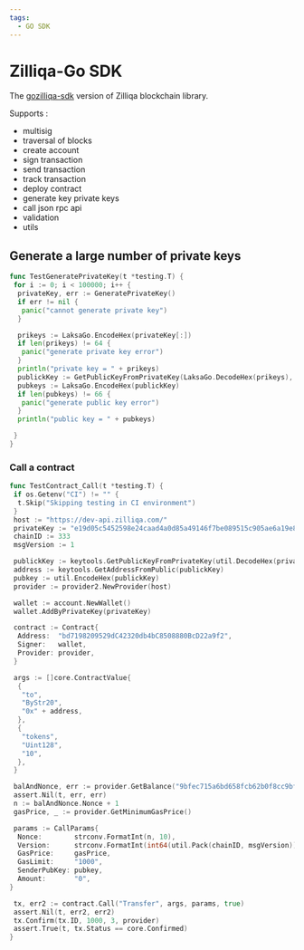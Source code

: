 ```yaml
---
tags:
  - GO SDK
---
```


# Zilliqa-Go SDK

The [gozilliqa-sdk](https://github.com/Zilliqa/gozilliqa-sdk) version of Zilliqa blockchain library.

Supports :

- multisig
- traversal of blocks
- create account
- sign transaction
- send transaction
- track transaction
- deploy contract
- generate key private keys
- call json rpc api
- validation
- utils

## Generate a large number of private keys

```go
func TestGeneratePrivateKey(t *testing.T) {
 for i := 0; i < 100000; i++ {
  privateKey, err := GeneratePrivateKey()
  if err != nil {
   panic("cannot generate private key")
  }

  prikeys := LaksaGo.EncodeHex(privateKey[:])
  if len(prikeys) != 64 {
   panic("generate private key error")
  }
  println("private key = " + prikeys)
  publickKey := GetPublicKeyFromPrivateKey(LaksaGo.DecodeHex(prikeys), true)
  pubkeys := LaksaGo.EncodeHex(publickKey)
  if len(pubkeys) != 66 {
   panic("generate public key error")
  }
  println("public key = " + pubkeys)

 }
}
```

### Call a contract

```go
func TestContract_Call(t *testing.T) {
 if os.Getenv("CI") != "" {
  t.Skip("Skipping testing in CI environment")
 }
 host := "https://dev-api.zilliqa.com/"
 privateKey := "e19d05c5452598e24caad4a0d85a49146f7be089515c905ae6a19e8a578a6930"
 chainID := 333
 msgVersion := 1

 publickKey := keytools.GetPublicKeyFromPrivateKey(util.DecodeHex(privateKey), true)
 address := keytools.GetAddressFromPublic(publickKey)
 pubkey := util.EncodeHex(publickKey)
 provider := provider2.NewProvider(host)

 wallet := account.NewWallet()
 wallet.AddByPrivateKey(privateKey)

 contract := Contract{
  Address:  "bd7198209529dC42320db4bC8508880BcD22a9f2",
  Signer:   wallet,
  Provider: provider,
 }

 args := []core.ContractValue{
  {
   "to",
   "ByStr20",
   "0x" + address,
  },
  {
   "tokens",
   "Uint128",
   "10",
  },
 }

 balAndNonce, err := provider.GetBalance("9bfec715a6bd658fcb62b0f8cc9bfa2ade71434a")
 assert.Nil(t, err, err)
 n := balAndNonce.Nonce + 1
 gasPrice, _ := provider.GetMinimumGasPrice()

 params := CallParams{
  Nonce:        strconv.FormatInt(n, 10),
  Version:      strconv.FormatInt(int64(util.Pack(chainID, msgVersion)), 10),
  GasPrice:     gasPrice,
  GasLimit:     "1000",
  SenderPubKey: pubkey,
  Amount:       "0",
}

 tx, err2 := contract.Call("Transfer", args, params, true)
 assert.Nil(t, err2, err2)
 tx.Confirm(tx.ID, 1000, 3, provider)
 assert.True(t, tx.Status == core.Confirmed)
}

```
